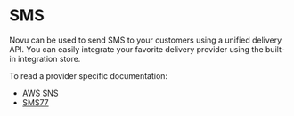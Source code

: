 # SMS

Novu can be used to send SMS to your customers using a unified delivery API. You can easily integrate your favorite delivery provider using the built-in integration store.

To read a provider specific documentation:

- [AWS SNS](/channels/sms/sns)
- [SMS77](/channels/sms/SMS77)
